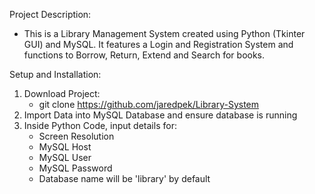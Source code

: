 Project Description:
- This is a Library Management System created using Python (Tkinter GUI) and MySQL. It features a Login and Registration System and functions to Borrow, Return, Extend and Search for books.

Setup and Installation:
1. Download Project: 
    - git clone https://github.com/jaredpek/Library-System
2. Import Data into MySQL Database and ensure database is running
3. Inside Python Code, input details for:
    - Screen Resolution
    - MySQL Host
    - MySQL User
    - MySQL Password
    - Database name will be 'library' by default
